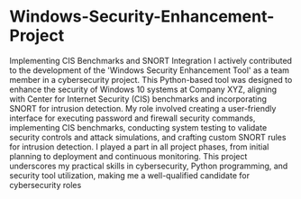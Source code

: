 # Windows-Security-Enhancement-Project
Implementing CIS Benchmarks and SNORT Integration
I actively contributed to the development of the 'Windows Security Enhancement Tool' as a team member in a cybersecurity project. This Python-based tool was designed to enhance the security of Windows 10 systems at Company XYZ, aligning with Center for Internet Security (CIS) benchmarks and incorporating SNORT for intrusion detection. My role involved creating a user-friendly interface for executing password and firewall security commands, implementing CIS benchmarks, conducting system testing to validate security controls and attack simulations, and crafting custom SNORT rules for intrusion detection. I played a part in all project phases, from initial planning to deployment and continuous monitoring. This project underscores my practical skills in cybersecurity, Python programming, and security tool utilization, making me a well-qualified candidate for cybersecurity roles
